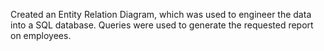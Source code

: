 Created an Entity Relation Diagram, which was used to engineer the data into a SQL database. Queries were used to generate the requested report on employees.
